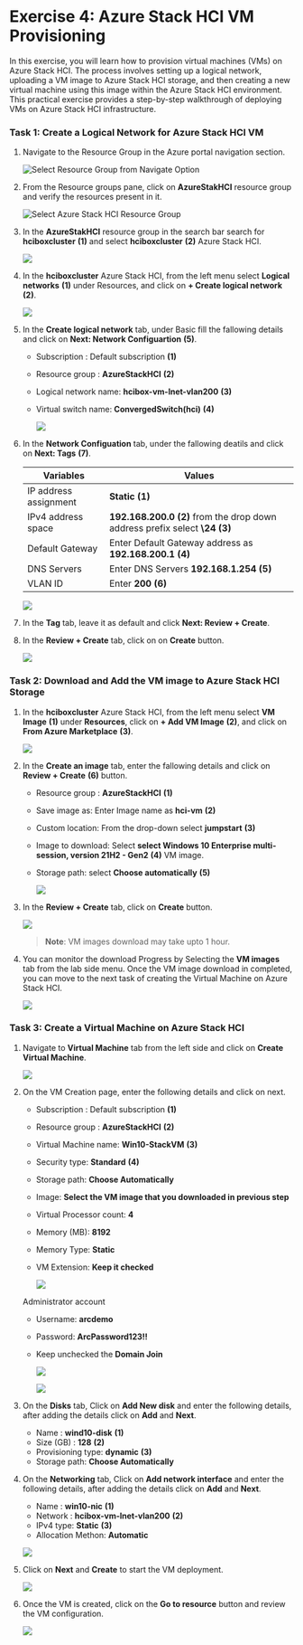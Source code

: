 # Exercise 4: Azure Stack HCI VM Provisioning

In this exercise, you will learn how to provision virtual machines (VMs) on Azure Stack HCI. The process involves setting up a logical network, uploading a VM image to Azure Stack HCI storage, and then creating a new virtual machine using this image within the Azure Stack HCI environment. This practical exercise provides a step-by-step walkthrough of deploying VMs on Azure Stack HCI infrastructure.

### Task 1: Create a Logical Network for Azure Stack HCI VM

1. Navigate to the Resource Group in the Azure portal navigation section.

   ![](.././media/navigate-resource-group.png "Select Resource Group from Navigate Option")

2. From the Resource groups pane, click on **AzureStakHCI** resource group and verify the resources present in it.

   ![](media/azurestackhci-rg.png "Select Azure Stack HCI Resource Group")

3. In the  **AzureStakHCI** resource group in the search bar search for **hciboxcluster** **(1)** and select **hciboxcluster** **(2)** Azure Stack HCI.

   ![](media/selecth-ciboxcluster-hci.png)

4. In the **hciboxcluster** Azure Stack HCI, from the left menu select **Logical networks** **(1)** under Resources, and click on **+ Create logical network** **(2)**.

   ![](media/logic2network-create.png)

5. In the **Create logical network** tab, under Basic fill the fallowing details and click on **Next: Network Configuartion** **(5)**.

    - Subscription : Default subscription **(1)**
    - Resource group : **AzureStackHCI** **(2)**
    - Logical network name: **hcibox-vm-lnet-vlan200** **(3)**
    - Virtual switch name: **ConvergedSwitch(hci)** **(4)**

      ![](media/logic-2network-basic.png)

6. In the **Network Configuation** tab, under the fallowing deatils and click on **Next: Tags** **(7)**.

    | **Variables**                | **Values**                                                    |
    | ---------------------------- |---------------------------------------------------------------|
    | IP address assignment | **Static** **(1)** |
    | IPv4 address space    | **192.168.200.0** **(2)** from the drop down  address prefix select **\24** **(3)** |
    | Default Gateway       | Enter Default Gateway address as **192.168.200.1** **(4)** |
    | DNS Servers           | Enter DNS Servers **192.168.1.254** **(5)** |
    | VLAN ID               | Enter **200** **(6)** | 

      ![](media/logic-2network-network.png)

7. In the **Tag** tab, leave it as default and click **Next: Review + Create**.

8. In the **Review + Create** tab, click on on **Create** button.

   ![](media/logic-2network-create.png)

### Task 2: Download and Add the VM image to Azure Stack HCI Storage

1. In the **hciboxcluster** Azure Stack HCI, from the left menu select **VM Image** **(1)** under **Resources**, click on **+ Add VM Image** **(2)**, and click on **From Azure Marketplace** **(3)**.

   ![](media/vmimage-creat.png)

11. In the **Create an image** tab, enter the fallowing details and click on **Review + Create** **(6)** button.

    - Resource group : **AzureStackHCI** **(1)**
    - Save image as: Enter Image name as **hci-vm** **(2)**
    - Custom location: From the drop-down select **jumpstart** **(3)**
    - Image to download: Select **select Windows 10 Enterprise multi-session, version 21H2 - Gen2** **(4)** VM image.
    - Storage path: select **Choose automatically** **(5)**

      ![](media/vmimagebasic.png)

11. In the **Review + Create** tab, click on **Create** button.

    ![](media/vmimagecreate.png)

    > **Note**: VM images download may take upto 1 hour.
    
12. You can monitor the download Progress by Selecting the **VM images** tab from the lab side menu. Once the VM image download in completed, you can move to the next task of creating the Virtual Machine on Azure Stack HCI.

     ![](media/vmdownlaodes.png)

### Task 3: Create a Virtual Machine on Azure Stack HCI

1. Navigate to **Virtual Machine** tab from the left side and click on **Create Virtual Machine**.

     ![](media/createvms.png)

2. On the VM Creation page, enter the following details and click on next. 

    - Subscription : Default subscription **(1)**
    - Resource group : **AzureStackHCI** **(2)**
    - Virtual Machine name: **Win10-StackVM** **(3)**
    - Security type: **Standard** **(4)**
    - Storage path: **Choose Automatically**
    - Image: **Select the VM image that you downloaded in previous step**
    - Virtual Processor count: **4**
    - Memory (MB): **8192**
    - Memory Type: **Static**
    - VM Extension: **Keep it checked**
      
      ![](media/vmcreate1.png)
      
   Administrator account
   
    - Username: **arcdemo**
    - Password: **ArcPassword123!!**
    - Keep unchecked the **Domain Join**
  
      ![](media/vmcreate2.png)

      ![](media/vmcreate4.png)

3. On the **Disks** tab, Click on **Add New disk** and enter the following details, after adding the details click on **Add** and **Next**. 

    - Name : **wind10-disk** **(1)**
    - Size (GB) : **128** **(2)**
    - Provisioning type: **dynamic** **(3)**
    - Storage path: **Choose Automatically**
    
  

4. On the **Networking** tab, Click on **Add network interface** and enter the following details, after adding the details click on **Add** and **Next**.

    - Name : **win10-nic** **(1)**
    - Network : **hcibox-vm-lnet-vlan200** **(2)**
    - IPv4 type: **Static** **(3)**
    - Allocation Methon: **Automatic**

     ![](media/nic.png)

5. Click on **Next** and **Create** to start the VM deployment.

    ![](media/startcreationvm.png)

6. Once the VM is created, click on the **Go to resource** button and review the VM configuration.

    ![](media/win10overview.png)
